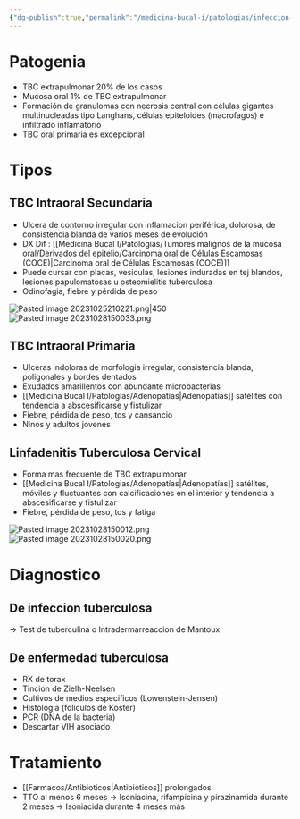 ```yaml
---
{"dg-publish":true,"permalink":"/medicina-bucal-i/patologias/infeccion-bacterianas/tuberculosis-tbc/"}
---
```



# Patogenia
- TBC extrapulmonar 20% de los casos
- Mucosa oral 1% de TBC extrapulmonar
- Formación de granulomas con necrosis central con células gigantes multinucleadas tipo Langhans, células epiteloides (macrofagos) e infiltrado inflamatorio
- TBC oral primaria es excepcional


# Tipos 
## TBC Intraoral Secundaria
- Ulcera de contorno irregular con inflamacion periférica, dolorosa, de consistencia blanda de varios meses de evolución
- DX Dif : [[Medicina Bucal I/Patologias/Tumores malignos de la mucosa oral/Derivados del epitelio/Carcinoma oral de Células Escamosas (COCE)\|Carcinoma oral de Células Escamosas (COCE)]]
- Puede cursar con placas, vesiculas, lesiones induradas en tej blandos, lesiones papulomatosas u osteomielitis tuberculosa
- Odinofagia, fiebre y pérdida de peso

![Pasted image 20231025210221.png|450](/img/user/Cirugia%20Bucal%20I/Medias/Pasted%20image%2020231025210221.png)
![Pasted image 20231028150033.png](/img/user/Cirugia%20Bucal%20I/Medias/Pasted%20image%2020231028150033.png)


## TBC Intraoral Primaria 
- UIceras indoloras de morfologia irregular, consistencia blanda, poligonales y bordes dentados
- Exudados amarillentos con abundante microbacterias
- [[Medicina Bucal I/Patologias/Adenopatías\|Adenopatías]] satélites con tendencia a abscesificarse y fistulizar
- Fiebre, pérdida de peso, tos y cansancio
- Ninos y adultos jovenes


## Linfadenitis Tuberculosa Cervical
- Forma mas frecuente de TBC extrapulmonar
- [[Medicina Bucal I/Patologias/Adenopatías\|Adenopatías]] satélites, móviles y fluctuantes con calcificaciones en el interior y tendencia a abscesificarse y fistulizar
- Fiebre, pérdida de peso, tos y fatiga

![Pasted image 20231028150012.png](/img/user/Cirugia%20Bucal%20I/Medias/Pasted%20image%2020231028150012.png)
![Pasted image 20231028150020.png](/img/user/Cirugia%20Bucal%20I/Medias/Pasted%20image%2020231028150020.png)


# Diagnostico

## De infeccion tuberculosa
→ Test de tuberculina o Intradermarreaccion de Mantoux

## De enfermedad tuberculosa
- RX de torax
- Tincion de Zielh-Neelsen
- Cultivos de medios especificos (Lowenstein-Jensen)
- Histologia (foliculos de Koster)
- PCR (DNA de la bacteria)
- Descartar VIH asociado

# Tratamiento
-  [[Farmacos/Antibioticos\|Antibioticos]] prolongados
- TTO al menos 6 meses
→ Isoniacina, rifampicina y pirazinamida durante 2 meses
→ Isoniacida durante 4 meses más